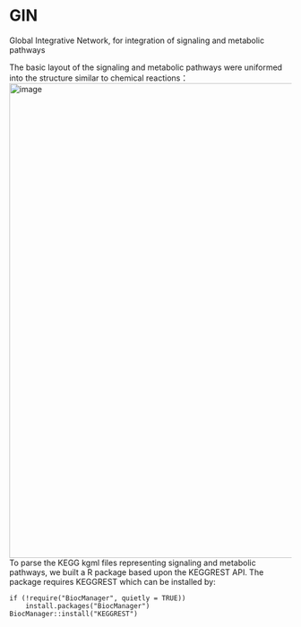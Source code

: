 # GIN
Global Integrative Network, for integration of signaling and metabolic pathways

The basic layout of the signaling and metabolic pathways were uniformed into the structure similar to chemical reactions：
<img width="848" alt="image" src="https://user-images.githubusercontent.com/50654825/173787625-a46ac547-907e-4490-9129-b5f5635f3c35.png"><br>
To parse the KEGG kgml files representing signaling and metabolic pathways, we built a R package based upon the KEGGREST API. The package requires KEGGREST which can be installed by:<br>
```
if (!require("BiocManager", quietly = TRUE))
    install.packages("BiocManager")
BiocManager::install("KEGGREST")
```
